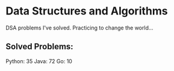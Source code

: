 # Data Structures and Algorithms
DSA problems I've solved. Practicing to change the world...

## Solved Problems:
Python: 35
Java: 72
Go: 10

